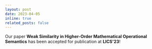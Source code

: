 ```yaml
---
layout: post
date: 2023-04-05
inline: true
related_posts: false
---
```


Our paper **Weak Similarity in Higher-Order Mathematical Operational Semantics** has been accepted for publication at **LICS'23**!
